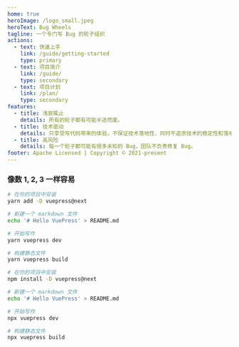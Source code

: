 ```yaml
---
home: true
heroImage: /logo_small.jpeg
heroText: Bug Wheels
tagline: 一个专门写 Bug 的轮子组织
actions:
  - text: 快速上手 
    link: /guide/getting-started 
    type: primary
  - text: 项目简介
    link: /guide/
    type: secondary
  - text: 项目计划
    link: /plan/
    type: secondary
features:
  - title: 浅尝辄止
    details: 所有的轮子都有可能半途而废。
  - title: 技术驱动
    details: 只享受写代码带来的体验，不保证技术落地性，同时不追求技术的稳定性和落地可行性。
  - title: 高风险
    details: 每一个轮子都可能有很多未知的 Bug，团队不负责修复 Bug。
footer: Apache Licensed | Copyright © 2021-present
---
```


### 像数 1, 2, 3 一样容易

<CodeGroup>
  <CodeGroupItem title="YARN" active>

```bash
# 在你的项目中安装
yarn add -D vuepress@next

# 新建一个 markdown 文件
echo '# Hello VuePress' > README.md

# 开始写作
yarn vuepress dev

# 构建静态文件
yarn vuepress build
```

  </CodeGroupItem>

  <CodeGroupItem title="NPM">

```bash
# 在你的项目中安装
npm install -D vuepress@next

# 新建一个 markdown 文件
echo '# Hello VuePress' > README.md

# 开始写作
npx vuepress dev

# 构建静态文件
npx vuepress build
```

  </CodeGroupItem>
</CodeGroup>
